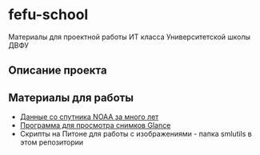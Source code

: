 # fefu-school
Материалы для проектной работы ИТ класса Университетской школы ДВФУ

## Описание проекта


## Материалы для работы

- [Данные со спутника NOAA за много лет](https://1drv.ms/u/s!AhhhtmG6j8gagcQAFgbbZ9zS1nM11w?e=cCTxWx)
- [Программа для просмотра снимков Glance](https://1drv.ms/u/s!AhhhtmG6j8gahcANdz7VAjjD15HSzg?e=f7q12D)
- Скрипты на Питоне для работы с изображениями - папка smlutils в этом репозитории
